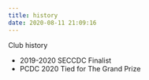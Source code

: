 ```yaml
---
title: history
date: 2020-08-11 21:09:16
---
```

Club history

* 2019-2020 SECCDC Finalist 
* PCDC 2020 Tied for The Grand Prize  
